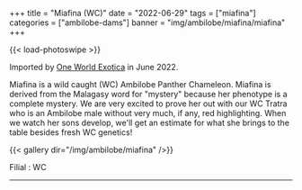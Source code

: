 +++
title = "Miafina (WC)"
date = "2022-06-29"
tags = ["miafina"]
categories = ["ambilobe-dams"]
banner = "img/ambilobe/miafina/miafina"
+++

{{< load-photoswipe >}}

Imported by [One World Exotica](https://www.instagram.com/oneworldexotica/) in June 2022.

Miafina is a wild caught (WC) Ambilobe Panther Chameleon. Miafina is derived from the Malagasy word for "mystery" because her phenotype is a complete mystery. We are very excited to prove her out with our WC Tratra who is an Ambilobe male without very much, if any, red highlighting. When we watch her sons develop, we'll get an estimate for what she brings to the table besides fresh WC genetics!

{{< gallery dir="/img/ambilobe/miafina" />}}

Filial
: WC

---